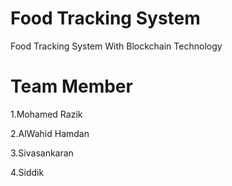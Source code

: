 # Food Tracking System

Food Tracking System With Blockchain Technology 

# Team Member

1.Mohamed Razik

2.AlWahid Hamdan

3.Sivasankaran

4.Siddik

